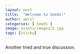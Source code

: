 ```yaml
---
layout: post
title:  "Welcome to Seeds!"
author: april
categories: [ Seeds ]
image: assets/images/2.jpg
tags: [sticky]
---
```


Another tried and true discussion.